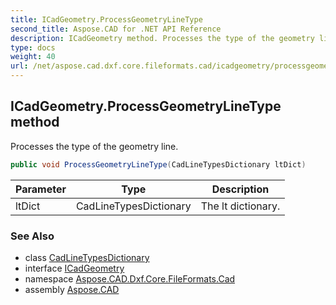 ```yaml
---
title: ICadGeometry.ProcessGeometryLineType
second_title: Aspose.CAD for .NET API Reference
description: ICadGeometry method. Processes the type of the geometry line
type: docs
weight: 40
url: /net/aspose.cad.dxf.core.fileformats.cad/icadgeometry/processgeometrylinetype/
---
```

## ICadGeometry.ProcessGeometryLineType method

Processes the type of the geometry line.

```csharp
public void ProcessGeometryLineType(CadLineTypesDictionary ltDict)
```

| Parameter | Type | Description |
| --- | --- | --- |
| ltDict | CadLineTypesDictionary | The lt dictionary. |

### See Also

* class [CadLineTypesDictionary](../../../aspose.cad.fileformats.cad/cadlinetypesdictionary/)
* interface [ICadGeometry](../)
* namespace [Aspose.CAD.Dxf.Core.FileFormats.Cad](../../../aspose.cad.dxf.core.fileformats.cad/)
* assembly [Aspose.CAD](../../../)


